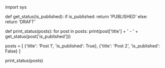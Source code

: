 import sys

def get_status(is_published):
    if is_published:
        return 'PUBLISHED'
    else:
        return 'DRAFT'

def print_status(posts):
    for post in posts:
        print(post['title'] + ' - ' + get_status(post['is_published']))

posts = [
    {'title': 'Post 1', 'is_published': True},
    {'title': 'Post 2', 'is_published': False}
]

print_status(posts)